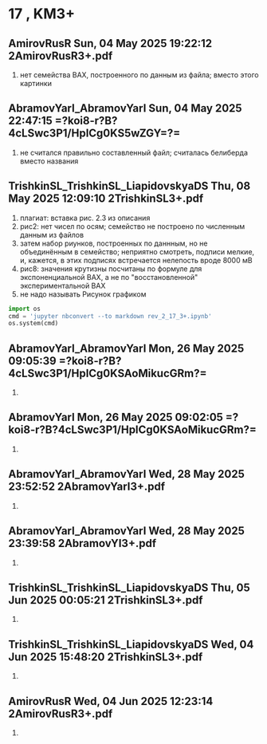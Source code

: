 # **17 , KM3+**

## AmirovRusR	Sun, 04 May 2025 19:22:12	2AmirovRusR3+.pdf

1. нет семейства ВАХ, построенного по данным из файла; вместо этого картинки 

## AbramovYarI_AbramovYarI	Sun, 04 May 2025 22:47:15	=?koi8-r?B?4cLSwc3P1/HpICg0KS5wZGY=?=

1. не считался правильно составленный файл; считалась белиберда вместо названия 

## TrishkinSL_TrishkinSL_LiapidovskyaDS	Thu, 08 May 2025 12:09:10	2TrishkinSL3+.pdf

1. плагиат: вставка рис. 2.3 из описания
2. рис2:  нет чисел по осям; семейство не построено по численным данным из файлов
3. затем набор риунков, построенных по даннным, но не объединённым в семейство; неприятно смотреть, подписи мелкие, и, кажется, в этих подписях встречается нелепость вроде 8000 мВ  
4. рис8: значения крутизны посчитаны по формуле для экспоненциальной ВАХ, а не по "восстановленной" экспериментальной ВАХ
5. не надо называть Рисунок графиком


```python
import os 
cmd = 'jupyter nbconvert --to markdown rev_2_17_3+.ipynb'
os.system(cmd)
```

## AbramovYarI_AbramovYarI	Mon, 26 May 2025 09:05:39	=?koi8-r?B?4cLSwc3P1/HpICg0KSAoMikucGRm?=

1. 

## AbramovYarI	Mon, 26 May 2025 09:02:05	=?koi8-r?B?4cLSwc3P1/HpICg0KSAoMikucGRm?=

1. 

## AbramovYarI_AbramovYarI	Wed, 28 May 2025 23:52:52	2AbramovYarI3+.pdf

1. 

## AbramovYarI_AbramovYarI	Wed, 28 May 2025 23:39:58	2AbramovYI3+.pdf

1. 

## TrishkinSL_TrishkinSL_LiapidovskyaDS	Thu, 05 Jun 2025 00:05:21	2TrishkinSL3+.pdf

1. 

## TrishkinSL_TrishkinSL_LiapidovskyaDS	Wed, 04 Jun 2025 15:48:20	2TrishkinSL3+.pdf

1. 

## AmirovRusR	Wed, 04 Jun 2025 12:23:14	2AmirovRusR3+.pdf

1. 
